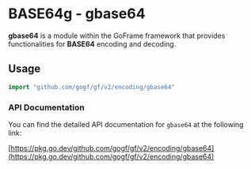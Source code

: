 # BASE64g - gbase64

**gbase64** is a module within the GoFrame framework that provides functionalities for **BASE64** encoding and decoding.

## Usage

```go
import "github.com/gogf/gf/v2/encoding/gbase64"
```

### API Documentation

You can find the detailed API documentation for `gbase64` at the following link:

[https://pkg.go.dev/github.com/gogf/gf/v2/encoding/gbase64](https://pkg.go.dev/github.com/gogf/gf/v2/encoding/gbase64)
